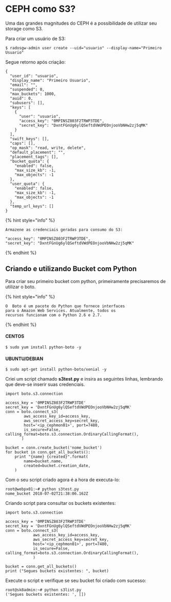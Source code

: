 # CEPH como S3?

Uma das grandes magnitudes do CEPH é a possibilidade de utilizar seu storage como S3.  

Para criar um usuário de S3:

```
$ radosgw-admin user create --uid="usuario" --display-name="Primeiro Usuario"
```

Segue retorno após criação:

```
{
  "user_id": "usuario",
  "display_name": "Primeiro Usuario",
  "email": "",
  "suspended": 0,
  "max_buckets": 1000,
  "auid": 0,
  "subusers": [],
  "keys": [
    {
      "user": "usuario",
      "access_key": "0MPINSZ803F2TRWP3TDE",
      "secret_key": "DxntFGnUg6ylQSeftdVWdPEOnjooVbNHw2zj5qMK"
    }
  ],
  "swift_keys": [],
  "caps": [],
  "op_mask": "read, write, delete",
  "default_placement": "",
  "placement_tags": [],
  "bucket_quota": {
    "enabled": false,
    "max_size_kb": -1,
    "max_objects": -1
  },
  "user_quota": {
    "enabled": false,
    "max_size_kb": -1,
    "max_objects": -1
  },
  "temp_url_keys": []
} 
```

{% hint style="info" %}
```
Armazene as credenciais geradas para consumo do S3:

"access_key": "0MPINSZ803F2TRWP3TDE",
"secret_key": "DxntFGnUg6ylQSeftdVWdPEOnjooVbNHw2zj5qMK"
```
{% endhint %}

## Criando e utilizando Bucket com Python

Para criar seu primeiro bucket com python, primeiramente precisaremos de utilizar o boto.

{% hint style="info" %}
```
O  Boto é um pacote do Python que fornece interfaces 
para o Amazon Web Services. Atualmente, todos os 
recursos funcionam com o Python 2.6 e 2.7.
```
{% endhint %}

#### CENTOS

```
$ sudo yum install python-boto -y
```

#### UBUNTU/DEBIAN

```
$ sudo apt-get install python-boto/xenial -y
```

Criei um script chamado **s3test.py** e insira as seguintes linhas, lembrando que deve-se inserir suas credenciais.

```
import boto.s3.connection

access_key = '0MPINSZ803F2TRWP3TDE'
secret_key = 'DxntFGnUg6ylQSeftdVWdPEOnjooVbNHw2zj5qMK'
conn = boto.connect_s3(
        aws_access_key_id=access_key,
        aws_secret_access_key=secret_key,
        host='<ip_cephmon01>', port=7480,
        is_secure=False, calling_format=boto.s3.connection.OrdinaryCallingFormat(),
       )

bucket = conn.create_bucket('nome_bucket')
for bucket in conn.get_all_buckets():
    print "{name} {created}".format(
        name=bucket.name,
        created=bucket.creation_date,
    )
```

Com o seu script criado agora é a hora de executa-lo:

```
root@webpx01:~# python s3test.py
nome_bucket 2018-07-02T21:38:06.162Z
```

Criando script para consultar os buckets existentes:

```
import boto.s3.connection

access_key = '0MPINSZ803F2TRWP3TDE'
secret_key = 'DxntFGnUg6ylQSeftdVWdPEOnjooVbNHw2zj5qMK'
conn = boto.connect_s3(
            aws_access_key_id=access_key,
            aws_secret_access_key=secret_key,
            host='<ip_cephmon01>', port=7480,
            is_secure=False, calling_format=boto.s3.connection.OrdinaryCallingFormat(),
            )

bucket = conn.get_all_buckets()
print ("Segues buckets existentes: ", bucket)
```

Execute o script e verifique se seu bucket foi criado com sucesso:

```
root@sk8admin:~# python s3list.py
('Segues buckets existentes: ', [])
```



